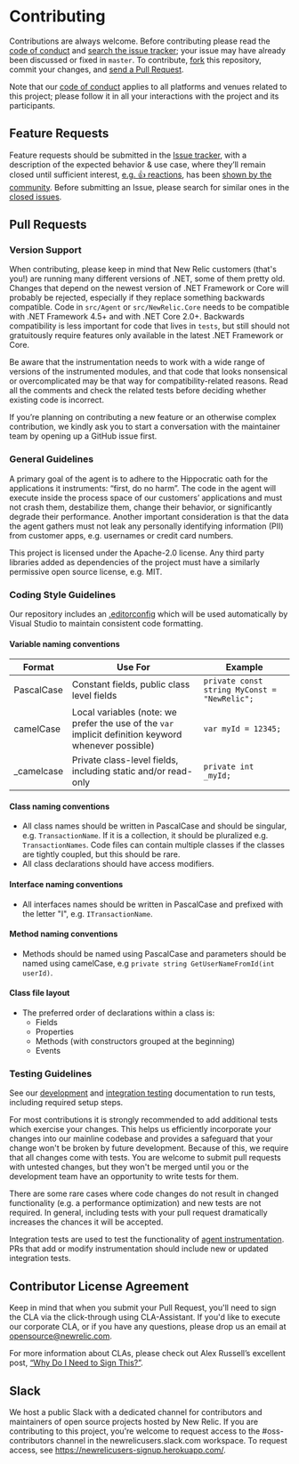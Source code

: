 # Contributing

Contributions are always welcome. Before contributing please read the
[code of conduct](./CODE_OF_CONDUCT.md) and [search the issue tracker](./issues); your issue may have already been discussed or fixed in `master`. To contribute,
[fork](https://help.github.com/articles/fork-a-repo/) this repository, commit your changes, and [send a Pull Request](https://help.github.com/articles/using-pull-requests/).

Note that our [code of conduct](./CODE_OF_CONDUCT.md) applies to all platforms and venues related to this project; please follow it in all your interactions with the project and its participants.

## Feature Requests

Feature requests should be submitted in the [Issue tracker](../../issues), with a description of the expected behavior & use case, where they’ll remain closed until sufficient interest, [e.g. :+1: reactions](https://help.github.com/articles/about-discussions-in-issues-and-pull-requests/), has been [shown by the community](../../issues?q=label%3A%22votes+needed%22+sort%3Areactions-%2B1-desc).
Before submitting an Issue, please search for similar ones in the
[closed issues](../../issues?q=is%3Aissue+is%3Aclosed+label%3Aenhancement).

## Pull Requests

### Version Support

When contributing, please keep in mind that New Relic customers (that's you!) are running many different versions of .NET, some of them pretty old. Changes that depend on the newest version of .NET Framework or Core will probably be rejected, especially if they replace something backwards compatible.  Code in `src/Agent` or `src/NewRelic.Core` needs to be compatible with .NET Framework 4.5+ and with .NET Core 2.0+.  Backwards compatibility is less important for code that lives in `tests`, but still should not gratuitously require features only available in the latest .NET Framework or Core.

Be aware that the instrumentation needs to work with a wide range of versions of the instrumented modules, and that code that looks nonsensical or overcomplicated may be that way for compatibility-related reasons. Read all the comments and check the related tests before deciding whether existing code is incorrect.

If you’re planning on contributing a new feature or an otherwise complex contribution, we kindly ask you to start a conversation with the maintainer team by opening up a GitHub issue first.

### General Guidelines

A primary goal of the agent is to adhere to the Hippocratic oath for the applications it instruments: “first, do no harm”.  The code in the agent will execute inside the process space of our customers’ applications and must not crash them, destabilize them, change their behavior, or significantly degrade their performance.  Another important consideration is that the data the agent gathers must not leak any personally identifying information (PII) from customer apps, e.g. usernames or credit card numbers.

This project is licensed under the Apache-2.0 license.  Any third party libraries added as dependencies of the project must have a similarly permissive open source license, e.g. MIT.

### Coding Style Guidelines

Our repository includes an [.editorconfig](https://github.com/newrelic/newrelic-dotnet-agent/blob/main/.editorconfig) which will be used automatically by Visual Studio to maintain consistent code formatting.

#### Variable naming conventions

| Format      | Use For | Example |
| ----------- | ------- | ------- |
| PascalCase  | Constant fields, public class level fields | `private const string MyConst = "NewRelic";` |
| camelCase  | Local variables (note: we prefer the use of the `var` implicit definition keyword whenever possible) | `var myId = 12345;` |
| _camelcase  | Private class-level fields, including static and/or read-only | `private int _myId;` |

#### Class naming conventions

- All class names should be written in PascalCase and should be singular, e.g. `TransactionName`.  If it is a collection, it should be pluralized e.g. `TransactionNames`.  Code files can contain multiple classes if the classes are tightly coupled, but this should be rare.
- All class declarations should have access modifiers.

#### Interface naming conventions

- All interfaces names should be written in PascalCase and prefixed with the letter "I", e.g. `ITransactionName`.

#### Method naming conventions

- Methods should be named using PascalCase and parameters should be named using camelCase, e.g `private string GetUserNameFromId(int userId)`.

#### Class file layout

- The preferred order of declarations within a class is:
  - Fields
  - Properties
  - Methods (with constructors grouped at the beginning)
  - Events

### Testing Guidelines

See our [development](/docs/development.md) and [integration testing](/docs/integration-tests.md) documentation to run tests, including required setup steps.

For most contributions it is strongly recommended to add additional tests which exercise your changes. This helps us efficiently incorporate your changes into our mainline codebase and provides a safeguard that your change won't be broken by future development. Because of this, we require that all changes come with tests. You are welcome to submit pull requests with untested changes, but they won't be merged until you or the development team have an opportunity to write tests for them.

There are some rare cases where code changes do not result in changed functionality (e.g. a performance optimization) and new tests are not required. In general, including tests with your pull request dramatically increases the chances it will be accepted.

Integration tests are used to test the functionality of [agent instrumentation](/src/Agent/NewRelic/Agent/Extensions/Providers/Wrapper).  PRs that add or modify instrumentation should include new or updated integration tests.

## Contributor License Agreement

Keep in mind that when you submit your Pull Request, you'll need to sign the CLA via the click-through using CLA-Assistant. If you'd like to execute our corporate CLA, or if you have any questions, please drop us an email at opensource@newrelic.com.

For more information about CLAs, please check out Alex Russell’s excellent post,
[“Why Do I Need to Sign This?”](https://infrequently.org/2008/06/why-do-i-need-to-sign-this/).

## Slack

We host a public Slack with a dedicated channel for contributors and maintainers of open source projects hosted by New Relic.  If you are contributing to this project, you're welcome to request access to the #oss-contributors channel in the newrelicusers.slack.com workspace.  To request access, see https://newrelicusers-signup.herokuapp.com/.
